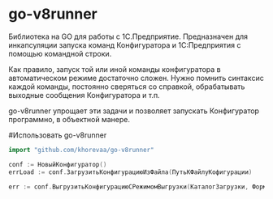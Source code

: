 # go-v8runner
Библиотека на GO для работы с 1С.Предприятие.
Предназначен для инкапсуляции запуска команд Конфигуратора и 1С:Предприятия с помощью командной строки.

Как правило, запуск той или иной команды конфигуратора в автоматическом режиме достаточно сложен. Нужно помнить синтаксис каждой команды, постоянно сверяться со справкой, обрабатывать выходные сообщения Конфигуратора и т.п.

go-v8runner упрощает эти задачи и позволяет запускать Конфигуратор программно, в объектной манере.

#Использовать go-v8runner
```go
import "github.com/khorevaa/go-v8runner"

conf := НовыйКонфигуратор()
errLoad := conf.ЗагрузитьКонфигурациюИзФайла(ПутьКФайлуКофигурации)

err := conf.ВыгрузитьКонфигурациюСРежимомВыгрузки(КаталогЗагрузки, ФорматВыгрузки)

```
